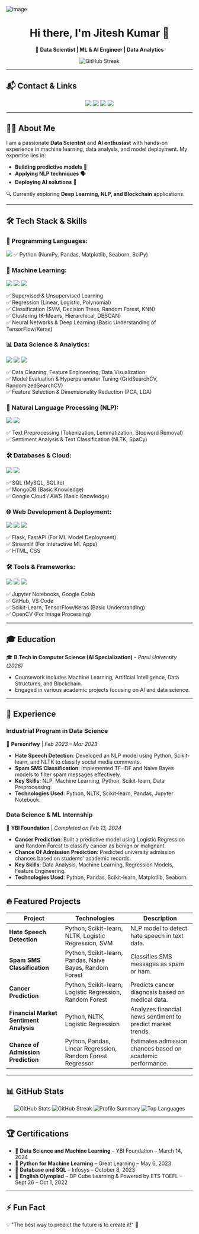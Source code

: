 ![image](https://github.com/user-attachments/assets/8e08cf78-d14a-401c-a668-7cbbe0a5634a)


<h1 align="center">Hi there, I'm Jitesh Kumar 👋</h1>

<p align="center">
  🚀 <strong>Data Scientist | ML & AI Engineer | Data Analytics</strong>
</p>

<p align="center">
  <img src="https://github-readme-streak-stats.herokuapp.com/?user=JiteshKumar9&theme=tokyonight" alt="GitHub Streak"/>
</p>

---

## 📬 Contact & Links
<p align="center">
  <a href="https://github.com/JiteshKumar9"><img src="https://img.shields.io/badge/GitHub-000?style=for-the-badge&logo=github"/></a>
  <a href="https://linkedin.com/in/JiteshKumar99"><img src="https://img.shields.io/badge/LinkedIn-blue?style=for-the-badge&logo=linkedin"/></a>
  <a href="mailto:jiteshkumar99879@gmail.com"><img src="https://img.shields.io/badge/Email-red?style=for-the-badge&logo=gmail"/></a>
  <a href="#"><img src="https://img.shields.io/badge/Portfolio-ff69b4?style=for-the-badge&logo=internet-explorer"/></a>
</p>

---

## 👨‍💻 About Me
I am a passionate **Data Scientist** and **AI enthusiast** with hands-on experience in machine learning, data analysis, and model deployment. My expertise lies in:
- **Building predictive models** 🧠
- **Applying NLP techniques** 🗣️
- **Deploying AI solutions** 🚀

🔍 Currently exploring **Deep Learning, NLP, and Blockchain** applications.

---

## 🛠️ Tech Stack & Skills
### **🚀 Programming Languages:**  
<img src="https://img.shields.io/badge/Python-3776AB?style=for-the-badge&logo=python&logoColor=white"/>
✅ Python (NumPy, Pandas, Matplotlib, Seaborn, SciPy) 

### **🤖 Machine Learning:**  
<img src="https://img.shields.io/badge/Scikit--Learn-F7931E?style=for-the-badge&logo=scikitlearn&logoColor=white"/> <img src="https://img.shields.io/badge/TensorFlow-FF6F00?style=for-the-badge&logo=tensorflow&logoColor=white"/> <img src="https://img.shields.io/badge/Keras-D00000?style=for-the-badge&logo=keras&logoColor=white"/>

✅ Supervised & Unsupervised Learning  
✅ Regression (Linear, Logistic, Polynomial)  
✅ Classification (SVM, Decision Trees, Random Forest, KNN)  
✅ Clustering (K-Means, Hierarchical, DBSCAN)  
✅ Neural Networks & Deep Learning (Basic Understanding of TensorFlow/Keras)  

### **📊 Data Science & Analytics:**  
<img src="https://img.shields.io/badge/Pandas-150458?style=for-the-badge&logo=pandas&logoColor=white"/> <img src="https://img.shields.io/badge/NumPy-013243?style=for-the-badge&logo=numpy&logoColor=white"/> <img src="https://img.shields.io/badge/Matplotlib-11557C?style=for-the-badge&logo=python&logoColor=white"/>

✅ Data Cleaning, Feature Engineering, Data Visualization  
✅ Model Evaluation & Hyperparameter Tuning (GridSearchCV, RandomizedSearchCV)  
✅ Feature Selection & Dimensionality Reduction (PCA, LDA)  

### **📝 Natural Language Processing (NLP):**  
<img src="https://img.shields.io/badge/NLTK-32A85D?style=for-the-badge&logo=python&logoColor=white"/> <img src="https://img.shields.io/badge/SpaCy-09A3D5?style=for-the-badge&logo=spacy&logoColor=white"/> 

✅ Text Preprocessing (Tokenization, Lemmatization, Stopword Removal)  
✅ Sentiment Analysis & Text Classification (NLTK, SpaCy) 

### **🛠️ Databases & Cloud:**  
<img src="https://img.shields.io/badge/MySQL-4479A1?style=for-the-badge&logo=mysql&logoColor=white"/> <img src="https://img.shields.io/badge/MongoDB-47A248?style=for-the-badge&logo=mongodb&logoColor=white"/>

✅ SQL (MySQL, SQLite)  
✅ MongoDB (Basic Knowledge)  
✅ Google Cloud / AWS (Basic Knowledge) 

### **🌐 Web Development & Deployment:**  
<img src="https://img.shields.io/badge/Flask-000000?style=for-the-badge&logo=flask&logoColor=white"/> <img src="https://img.shields.io/badge/FastAPI-009688?style=for-the-badge&logo=fastapi&logoColor=white"/> <img src="https://img.shields.io/badge/Streamlit-FF4B4B?style=for-the-badge&logo=streamlit&logoColor=white"/>

✅ Flask, FastAPI (For ML Model Deployment)  
✅ Streamlit (For Interactive ML Apps)  
✅ HTML, CSS  

### **🛠️ Tools & Frameworks:**  
<img src="https://img.shields.io/badge/Jupyter-Notebook-F37626?style=for-the-badge&logo=jupyter&logoColor=white"/> <img src="https://img.shields.io/badge/Google-Colab-F9AB00?style=for-the-badge&logo=googlecolab&logoColor=white"/> <img src="https://img.shields.io/badge/VS%20Code-007ACC?style=for-the-badge&logo=visualstudiocode&logoColor=white"/>

✅ Jupyter Notebooks, Google Colab  
✅ GitHub, VS Code  
✅ Scikit-Learn, TensorFlow/Keras (Basic Understanding)  
✅ OpenCV (For Image Processing) 
</p>

---

## 🎓 Education
🎓 **B.Tech in Computer Science (AI Specialization)** - *Parul University (2026)*
- Coursework includes Machine Learning, Artificial Intelligence, Data Structures, and Blockchain.
- Engaged in various academic projects focusing on AI and data science.

---

## 💼 Experience

### **Industrial Program in Data Science**  
📌 **Personifwy** | *Feb 2023 – Mar 2023*
- **Hate Speech Detection**: Developed an NLP model using Python, Scikit-learn, and NLTK to classify social media comments.
- **Spam SMS Classification**: Implemented TF-IDF and Naive Bayes models to filter spam messages effectively.
- **Key Skills**: NLP, Machine Learning, Python, Scikit-learn, Data Preprocessing.
- **Technologies Used**: Python, NLTK, Scikit-learn, Pandas, Jupyter Notebook.

### **Data Science & ML Internship**  
📌 **YBI Foundation** | *Completed on Feb 13, 2024*
- **Cancer Prediction**: Built a predictive model using Logistic Regression and Random Forest to classify cancer as benign or malignant.
- **Chance Of Admission Prediction**: Predicted university admission chances based on students' academic records.
- **Key Skills**: Data Analysis, Machine Learning, Regression Models, Feature Engineering.
- **Technologies Used**: Python, Pandas, Scikit-learn, Matplotlib, Seaborn.

---

## 🔥 Featured Projects

| Project | Technologies | Description |
|---------|-------------|-------------|
| **Hate Speech Detection** | Python, Scikit-learn, NLTK, Logistic Regression, SVM | NLP model to detect hate speech in text data. |
| **Spam SMS Classification** | Python, Scikit-learn, Pandas, Naive Bayes, Random Forest | Classifies SMS messages as spam or ham. |
| **Cancer Prediction** | Python, Scikit-learn, Logistic Regression, Random Forest | Predicts cancer diagnosis based on medical data. |
| **Financial Market Sentiment Analysis** | Python, NLTK, Logistic Regression | Analyzes financial news sentiment to predict market trends. |
| **Chance of Admission Prediction** | Python, Pandas, Linear Regression, Random Forest Regressor | Estimates admission chances based on academic performance. |

---

## 📊 GitHub Stats
<p align="center">
  <img src="https://github-readme-stats.vercel.app/api?username=JiteshKumar9&show_icons=true&theme=tokyonight&hide_border=true&card_width=400" alt="GitHub Stats"/>
  <img src="https://github-readme-streak-stats.herokuapp.com/?user=JiteshKumar9&theme=tokyonight&hide_border=true&card_width=400" alt="GitHub Streak"/>
  <img src="https://github-profile-summary-cards.vercel.app/api/cards/profile-details?username=JiteshKumar9&theme=tokyonight&card_width=1000" alt="Profile Summary"/>
  <img src="https://github-readme-stats.vercel.app/api/top-langs/?username=JiteshKumar9&layout=compact&theme=tokyonight&hide_border=true&card_width=800" alt="Top Languages"/>
</p>

---

## 🏆 Certifications
- 🏅 **Data Science and Machine Learning** – YBI Foundation – March 14, 2024
- 🏅 **Python for Machine Learning** – Great Learning – May 6, 2023
- 🏅 **Database and SQL** – Infosys – October 8, 2023
- 🏅 **English Olympiad** – DP Cube Learning & Powered by ETS TOEFL – Sept 26 – Oct 1, 2022

---

## ⚡ Fun Fact
💡 "The best way to predict the future is to create it!" 🚀
